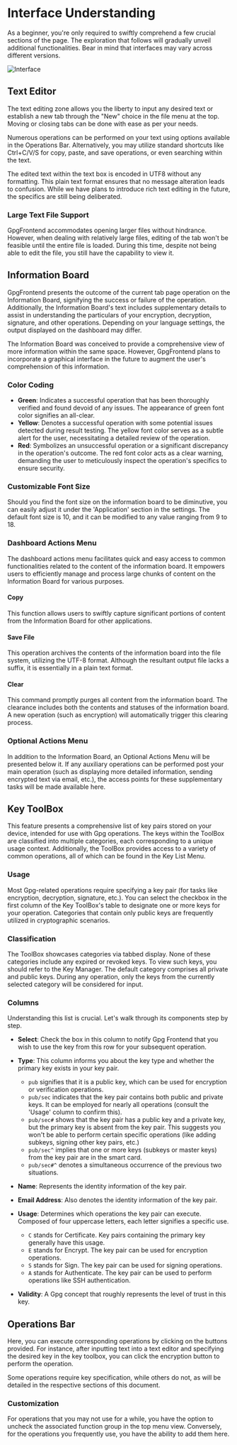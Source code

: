 # Interface Understanding

As a beginner, you're only required to swiftly comprehend a few crucial sections
of the page. The exploration that follows will gradually unveil additional
functionalities. Bear in mind that interfaces may vary across different
versions.

![Interface](https://image.cdn.bktus.com/i/2023/11/16/27c0bd12-8a1d-b9ae-2ecd-dbde5f96e36f.webp)

## Text Editor

The text editing zone allows you the liberty to input any desired text or
establish a new tab through the "New" choice in the file menu at the top. Moving
or closing tabs can be done with ease as per your needs.

Numerous operations can be performed on your text using options available in the
Operations Bar. Alternatively, you may utilize standard shortcuts like
Ctrl+C/V/S for copy, paste, and save operations, or even searching within the
text.

The edited text within the text box is encoded in UTF8 without any formatting.
This plain text format ensures that no message alteration leads to confusion.
While we have plans to introduce rich text editing in the future, the specifics
are still being deliberated.

### Large Text File Support

GpgFrontend accommodates opening larger files without hindrance. However, when
dealing with relatively large files, editing of the tab won't be feasible until
the entire file is loaded. During this time, despite not being able to edit the
file, you still have the capability to view it.

## Information Board

GpgFrontend presents the outcome of the current tab page operation on the
Information Board, signifying the success or failure of the operation.
Additionally, the Information Board's text includes supplementary details to
assist in understanding the particulars of your encryption, decryption,
signature, and other operations. Depending on your language settings, the output
displayed on the dashboard may differ.

The Information Board was conceived to provide a comprehensive view of more
information within the same space. However, GpgFrontend plans to incorporate a
graphical interface in the future to augment the user's comprehension of this
information.

### Color Coding

- **Green**: Indicates a successful operation that has been thoroughly verified
  and found devoid of any issues. The appearance of green font color signifies
  an all-clear.
- **Yellow**: Denotes a successful operation with some potential issues detected
  during result testing. The yellow font color serves as a subtle alert for the
  user, necessitating a detailed review of the operation.
- **Red**: Symbolizes an unsuccessful operation or a significant discrepancy in
  the operation's outcome. The red font color acts as a clear warning, demanding
  the user to meticulously inspect the operation's specifics to ensure security.

### Customizable Font Size

Should you find the font size on the information board to be diminutive, you can
easily adjust it under the 'Application' section in the settings. The default
font size is 10, and it can be modified to any value ranging from 9 to 18.

### Dashboard Actions Menu

The dashboard actions menu facilitates quick and easy access to common
functionalities related to the content of the information board. It empowers
users to efficiently manage and process large chunks of content on the
Information Board for various purposes.

#### Copy

This function allows users to swiftly capture significant portions of content
from the Information Board for other applications.

#### Save File

This operation archives the contents of the information board into the file
system, utilizing the UTF-8 format. Although the resultant output file lacks a
suffix, it is essentially in a plain text format.

#### Clear

This command promptly purges all content from the information board. The
clearance includes both the contents and statuses of the information board. A
new operation (such as encryption) will automatically trigger this clearing
process.

### Optional Actions Menu

In addition to the Information Board, an Optional Actions Menu will be presented
below it. If any auxiliary operations can be performed post your main operation
(such as displaying more detailed information, sending encrypted text via email,
etc.), the access points for these supplementary tasks will be made available
here.

## Key ToolBox

This feature presents a comprehensive list of key pairs stored on your device,
intended for use with Gpg operations. The keys within the ToolBox are classified
into multiple categories, each corresponding to a unique usage context.
Additionally, the ToolBox provides access to a variety of common operations, all
of which can be found in the Key List Menu.

### Usage

Most Gpg-related operations require specifying a key pair (for tasks like
encryption, decryption, signature, etc.). You can select the checkbox in the
first column of the Key ToolBox's table to designate one or more keys for your
operation. Categories that contain only public keys are frequently utilized in
cryptographic scenarios.

### Classification

The ToolBox showcases categories via tabbed display. None of these categories
include any expired or revoked keys. To view such keys, you should refer to the
Key Manager. The default category comprises all private and public keys. During
any operation, only the keys from the currently selected category will be
considered for input.

### Columns

Understanding this list is crucial. Let's walk through its components step by
step.

- **Select**: Check the box in this column to notify Gpg Frontend that you wish
  to use the key from this row for your subsequent operation.

- **Type**: This column informs you about the key type and whether the primary
  key exists in your key pair.
  - `pub` signifies that it is a public key, which can be used for encryption or
    verification operations.
  - `pub/sec` indicates that the key pair contains both public and private keys.
    It can be employed for nearly all operations (consult the 'Usage' column to
    confirm this).
  - `pub/sec#` shows that the key pair has a public key and a private key, but
    the primary key is absent from the key pair. This suggests you won't be able
    to perform certain specific operations (like adding subkeys, signing other
    key pairs, etc.)
  - `pub/sec^` implies that one or more keys (subkeys or master keys) from the
    key pair are in the smart card.
  - `pub/sec#^` denotes a simultaneous occurrence of the previous two
    situations.

- **Name**: Represents the identity information of the key pair.
- **Email Address**: Also denotes the identity information of the key pair.
- **Usage**: Determines which operations the key pair can execute. Composed of
  four uppercase letters, each letter signifies a specific use.

  - `C` stands for Certificate. Key pairs containing the primary key generally
    have this usage.
  - `E` stands for Encrypt. The key pair can be used for encryption operations.
  - `S` stands for Sign. The key pair can be used for signing operations.
  - `A` stands for Authenticate. The key pair can be used to perform operations
    like SSH authentication.

- **Validity**: A Gpg concept that roughly represents the level of trust in this
  key.

## Operations Bar

Here, you can execute corresponding operations by clicking on the buttons
provided. For instance, after inputting text into a text editor and specifying
the desired key in the key toolbox, you can click the encryption button to
perform the operation.

Some operations require key specification, while others do not, as will be
detailed in the respective sections of this document.

### Customization

For operations that you may not use for a while, you have the option to uncheck
the associated function group in the top menu view. Conversely, for the
operations you frequently use, you have the ability to add them here.
